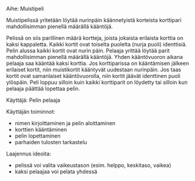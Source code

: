 Aihe: Muistipeli

Muistipelissä yritetään löytää nurinpäin käännetyistä korteista korttipari mahdollisimman pienellä määrällä kääntöjä.

Pelissä on siis parillinen määrä kortteja, joista jokaista erilaista korttia on kaksi kappaletta. Kaikki kortit ovat toiselta puolelta (nurja puoli) identtisiä. Pelin alussa kaikki kortit ovat nurin päin. Pelaaja yrittää löytää parit mahdollisimman pienellä määrällä kääntöjä. Yhden kääntövuoron aikana pelaaja saa kääntää kaksi korttia. Jos korttiparissa on kääntämisen jälkeen erilaiset kortit, niin muistikortit kääntyvät uudestaan nurinpäin. Jos taas kortit ovat samanlaiset kääntövuorolla, niin kortit jäävät identtinen puoli ylöspäin. Peli loppuu silloin kuin kaikki korttiparit on löydetty tai silloin kun pelaaja päättää lopettaa pelin.

Käyttäjä: Pelin pelaaja

Käyttäjän toiminnot:

- nimen kirjoittaminen ja pelin aloittaminen
- korttien kääntäminen
- pelin lopettaminen
- parhaiden tulosten tarkastelu

Laajennus ideoita:

- pelissä voi valita vaikeustason (esim. helppo, keskitaso, vaikea)
- kaksi pelaajaa voi pelata yhdessä

